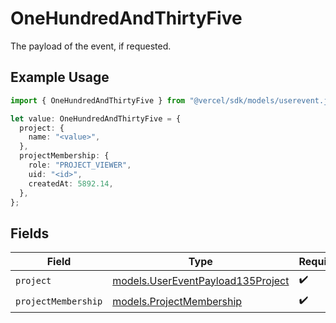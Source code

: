 # OneHundredAndThirtyFive

The payload of the event, if requested.

## Example Usage

```typescript
import { OneHundredAndThirtyFive } from "@vercel/sdk/models/userevent.js";

let value: OneHundredAndThirtyFive = {
  project: {
    name: "<value>",
  },
  projectMembership: {
    role: "PROJECT_VIEWER",
    uid: "<id>",
    createdAt: 5892.14,
  },
};
```

## Fields

| Field                                                                        | Type                                                                         | Required                                                                     | Description                                                                  |
| ---------------------------------------------------------------------------- | ---------------------------------------------------------------------------- | ---------------------------------------------------------------------------- | ---------------------------------------------------------------------------- |
| `project`                                                                    | [models.UserEventPayload135Project](../models/usereventpayload135project.md) | :heavy_check_mark:                                                           | N/A                                                                          |
| `projectMembership`                                                          | [models.ProjectMembership](../models/projectmembership.md)                   | :heavy_check_mark:                                                           | N/A                                                                          |